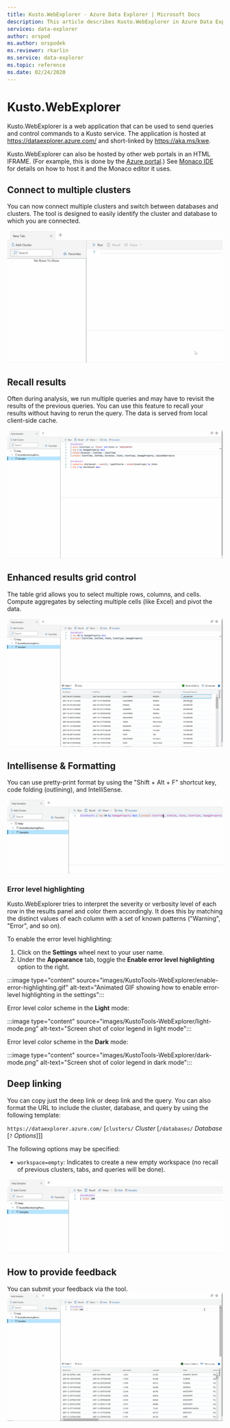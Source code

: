 ```yaml
---
title: Kusto.WebExplorer - Azure Data Explorer | Microsoft Docs
description: This article describes Kusto.WebExplorer in Azure Data Explorer.
services: data-explorer
author: orspod
ms.author: orspodek
ms.reviewer: rkarlin
ms.service: data-explorer
ms.topic: reference
ms.date: 02/24/2020
---
```

# Kusto.WebExplorer

Kusto.WebExplorer is a web application that can be used to send queries
and control commands to a Kusto service. The application is hosted at
https://dataexplorer.azure.com/ and short-linked by https://aka.ms/kwe.

Kusto.WebExplorer can also be hosted by other web portals in an HTML IFRAME.
(For example, this is done by the [Azure portal](https://portal.azure.com).)
See [Monaco IDE](../api/monaco/monaco-kusto.md) for details on how to host it
and the Monaco editor it uses.

## Connect to multiple clusters

You can now connect multiple clusters and switch between databases and clusters.
The tool is designed to easily identify the cluster and database to which you are connected.

![Animated GIF. When Add Cluster is clicked in Azure Data Explorer and a cluster name is entered in a dialog box, the cluster appears in the left pane.](./Images/KustoTools-WebExplorer/AddingCluster.gif "AddingCluster")

## Recall results

Often during analysis, we run multiple queries and may have to revisit the
results of the previous queries. You can use this feature to recall your results
without having to rerun the query. The data is served from local client-side cache.

![Animated GIF. After two Azure Data Explorer queries run, the mouse moves to the first query and Recall is clicked. The initial results appear again.](./Images/KustoTools-WebExplorer/RecallResults.gif "RecallResults")

## Enhanced results grid control

The table grid allows you to select multiple rows, columns, and cells. Compute
aggregates by selecting multiple cells (like Excel) and pivot the data.

![Animated GIF. After Pivot Mode is turned on in Azure Data Explorer and columns are dragged to pivot table target areas, the summarized data appears.](./Images/KustoTools-WebExplorer/EnhancedGrid.gif "EnhancedGrid")

## Intellisense & Formatting

You can use pretty-print format by using the "Shift + Alt + F" shortcut key, code
folding (outlining), and IntelliSense.

![Animated GIF showing an Azure Data Explorer query. After the query is expanded, it changes format, appearing on one line, with pink column names.](./Images/KustoTools-WebExplorer/Formating.gif "Formating")

### Error level highlighting

Kusto.WebExplorer tries to interpret the severity or verbosity level of each row in the results panel and color them accordingly. It does this by matching the distinct values of each column with a set of known patterns ("Warning", "Error", and so on). 

To enable the error level highlighting:

1. Click on the **Settings** wheel next to your user name.
1. Under the **Appearance** tab, toggle the **Enable error level highlighting** option to the right. 

:::image type="content" source="images/KustoTools-WebExplorer/enable-error-highlighting.gif" alt-text="Animated GIF showing how to enable error-level highlighting in the settings":::

Error level color scheme in the **Light** mode:

:::image type="content" source="images/KustoTools-WebExplorer/light-mode.png" alt-text="Screen shot of color legend in light mode":::

Error level color scheme in the **Dark** mode:

:::image type="content" source="images/KustoTools-WebExplorer/dark-mode.png" alt-text="Screen shot of color legend in dark mode":::

## Deep linking

You can copy just the deep link or deep link and the query. You can also format
the URL to include the cluster, database, and query by using the following template:

`https://dataexplorer.azure.com/` [`clusters/` *Cluster* [`/databases/` *Database* [`?` *Options*]]]

The following options may be specified:

* `workspace=empty`: Indicates to create a new empty workspace (no recall of
  previous clusters, tabs, and queries will be done).



![Animated GIF. The Azure Data Explorer Share menu opens. The Query link to clipboard item becomes visible, as does the Text and link to clipboard item.](./Images/KustoTools-WebExplorer/DeepLink.gif "DeepLink")

## How to provide feedback

You can submit your feedback via the tool.
![Animated GIF showing Azure Data Explorer. When the Feedback icon is clicked, the Send us feedback dialog box opens.](./Images/KustoTools-WebExplorer/Feedback.gif "Feedback")
